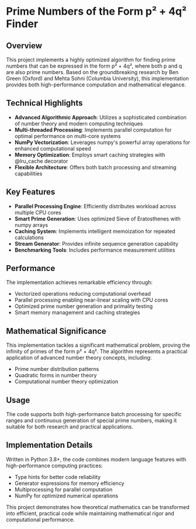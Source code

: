 # Prime Numbers of the Form p² + 4q² Finder

## Overview
This project implements a highly optimized algorithm for finding prime numbers that can be expressed in the form p² + 4q², where both p and q are also prime numbers. Based on the groundbreaking research by Ben Green (Oxford) and Mehta Sohni (Columbia University), this implementation provides both high-performance computation and mathematical elegance.

## Technical Highlights
- **Advanced Algorithmic Approach**: Utilizes a sophisticated combination of number theory and modern computing techniques
- **Multi-threaded Processing**: Implements parallel computation for optimal performance on multi-core systems
- **NumPy Vectorization**: Leverages numpy's powerful array operations for enhanced computational speed
- **Memory Optimization**: Employs smart caching strategies with @lru_cache decorator
- **Flexible Architecture**: Offers both batch processing and streaming capabilities

## Key Features
- **Parallel Processing Engine**: Efficiently distributes workload across multiple CPU cores
- **Smart Prime Generation**: Uses optimized Sieve of Eratosthenes with numpy arrays
- **Caching System**: Implements intelligent memoization for repeated calculations
- **Stream Generator**: Provides infinite sequence generation capability
- **Benchmarking Tools**: Includes performance measurement utilities

## Performance
The implementation achieves remarkable efficiency through:
- Vectorized operations reducing computational overhead
- Parallel processing enabling near-linear scaling with CPU cores
- Optimized prime number generation and primality testing
- Smart memory management and caching strategies

## Mathematical Significance
This implementation tackles a significant mathematical problem, proving the infinity of primes of the form p² + 4q². The algorithm represents a practical application of advanced number theory concepts, including:
- Prime number distribution patterns
- Quadratic forms in number theory
- Computational number theory optimization

## Usage
The code supports both high-performance batch processing for specific ranges and continuous generation of special prime numbers, making it suitable for both research and practical applications.

## Implementation Details
Written in Python 3.8+, the code combines modern language features with high-performance computing practices:
- Type hints for better code reliability
- Generator expressions for memory efficiency
- Multiprocessing for parallel computation
- NumPy for optimized numerical operations

This project demonstrates how theoretical mathematics can be transformed into efficient, practical code while maintaining mathematical rigor and computational performance.
